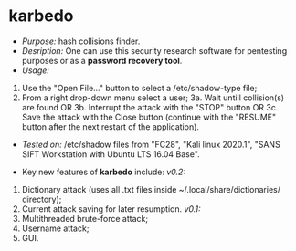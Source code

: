 # karbedo
* _Purpose:_ hash collisions finder.
* _Desription:_ One can use this security research software for pentesting purposes or as a **password recovery tool**.
* _Usage:_
1. Use the "Open File..." button to select a /etc/shadow-type file;
2. From a right drop-down menu select a user;
3a. Wait untill collision(s) are found OR
3b. Interrupt the attack with the "STOP" button OR
3c. Save the attack with the Close button (continue with the "RESUME" button after the next restart of the application).
* _Tested on:_ /etc/shadow files from "FC28", "Kali linux 2020.1", "SANS SIFT Workstation with Ubuntu LTS 16.04 Base".

* Key new features of **karbedo** include:
_v0.2:_
1. Dictionary attack (uses all .txt files inside ~/.local/share/dictionaries/ directory);
2. Current attack saving for later resumption.
_v0.1:_
1. Multithreaded brute-force attack;
2. Username attack;
3. GUI.
